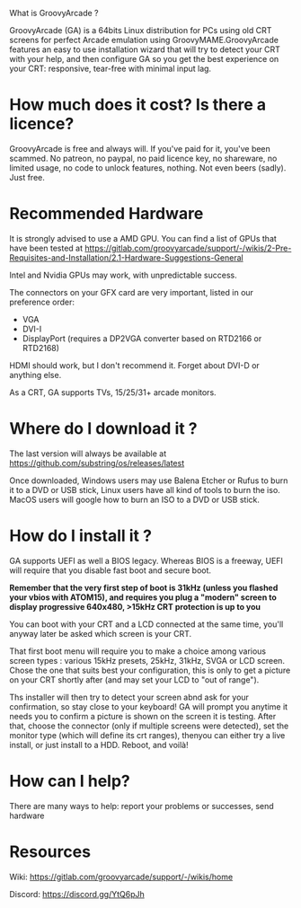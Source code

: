 What is GroovyArcade ?

GroovyArcade (GA) is a 64bits Linux distribution for PCs using old CRT screens for perfect Arcade emulation using GroovyMAME.GroovyArcade features an easy to use installation wizard that will try to detect your CRT with your help, and then configure GA so you get the best experience on your CRT: responsive, tear-free with minimal input lag.

# How much does it cost? Is there a licence?

GroovyArcade is free and always will. If you've paid for it, you've been scammed. No patreon, no paypal, no paid licence key, no shareware, no limited usage, no code to unlock features, nothing. Not even beers (sadly). Just free.

# Recommended Hardware

It is strongly advised to use a AMD GPU. You can find a list of GPUs that have been tested at https://gitlab.com/groovyarcade/support/-/wikis/2-Pre-Requisites-and-Installation/2.1-Hardware-Suggestions-General

Intel and Nvidia GPUs may work, with unpredictable success.

The connectors on your GFX card are very important, listed in our preference order:
* VGA
* DVI-I
* DisplayPort (requires a DP2VGA converter based on RTD2166 or RTD2168)

HDMI should work, but I don't recommend it. Forget about DVI-D or anything else.

As a CRT, GA supports TVs, 15/25/31+ arcade monitors.

# Where do I download it ?

The last version will always be available at https://github.com/substring/os/releases/latest

Once downloaded, Windows users may use Balena Etcher or Rufus to burn it to a DVD or USB stick, Linux users have all kind of tools to burn the iso. MacOS users will google how to burn an ISO to a DVD or USB stick.

# How do I install it ?

GA supports UEFI as well a BIOS legacy. Whereas BIOS is a freeway, UEFI will require that you disable fast boot and secure boot.

**Remember that the very first step of boot is 31kHz (unless you flashed your vbios with ATOM15), and requires you plug a "modern" screen to display progressive 640x480, >15kHz CRT protection is up to you**

You can boot with your CRT and a LCD connected at the same time, you'll anyway later be asked which screen is your CRT.

That first boot menu will require you to make a choice among various screen types : various 15kHz presets, 25kHz, 31kHz, SVGA or LCD screen. Chose the one that suits best your configuration, this is only to get a picture on your CRT shortly after (and may set your LCD to "out of range").

Ths installer will then try to detect your screen abnd ask for your confirmation, so stay close to your keyboard! GA will prompt you anytime it needs you to confirm a picture is shown on the screen it is testing. After that, choose the connector (only if multiple screens were detected), set the monitor type (which will define its crt ranges), thenyou can either try a live install, or just install to a HDD. Reboot, and voilà!

# How can I help?

There are many ways to help: report your problems or successes, send hardware

# Resources

Wiki: https://gitlab.com/groovyarcade/support/-/wikis/home

Discord: https://discord.gg/YtQ6pJh

